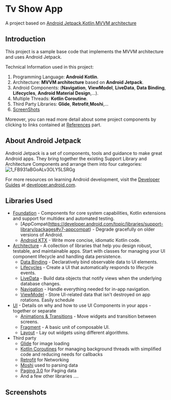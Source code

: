 Tv Show App 
=============================================
A project based on [Android Jetpack](https://developer.android.com/jetpack),[Kotlin](https://kotlinlang.org/),[MVVM architecture](https://en.wikipedia.org/wiki/Model%E2%80%93view%E2%80%93viewmodel)

**Introduction**
---------------
This project is a sample base code that implements the MVVM architecture and uses Android Jetpack.

Technical Information used in this project:

1. Programming Language: **Android Kotlin**.
2. Architecture: **MVVM architecture** based on **Android Jetpack**.
3. Android Components: (**Navigation**, **ViewModel**, **LiveData**, **Data Binding**, **Lifecycles**, **Android Material Design**,...).
4. Multiple Threads: **Kotlin Coroutine**.
5. Third Party Libraries: **Glide**, **Retrofit**,**Moshi**,...
6. [ScreenShots]()

Moreover, you can read more detail about some project components by clicking to links contained at [References]() part.

About Android Jetpack
---------------------

Android Jetpack is a set of components, tools and guidance to make great Android apps. They bring
together the existing Support Library and Architecture Components and arrange them into four
categories:
![1_FB931aBGoALv3OLY5LSRGg](https://user-images.githubusercontent.com/68177953/112198646-e9e72500-8c3f-11eb-8336-7754ebb912fd.png)

For more resources on learning Android development, visit the
[Developer Guides](https://developer.android.com/guide/) at
[developer.android.com](https://developer.android.com).

Libraries Used
--------------

* [Foundation](https://developer.android.com/jetpack) - Components for core system capabilities, Kotlin extensions and support for
  multidex and automated testing.
   * [AppCompat(https://developer.android.com/topic/libraries/support-library/packages#v7-appcompat) - Degrade gracefully on older versions of Android.
   * [Android KTX](https://developer.android.com/kotlin/ktx) - Write more concise, idiomatic Kotlin code.
* [Architecture](https://developer.android.com/topic/libraries/architecture) - A collection of libraries that help you design robust, testable, and
  maintainable apps. Start with classes for managing your UI component lifecycle and handling data
  persistence.
   * [Data Binding](https://developer.android.com/topic/libraries/data-binding/) - Declaratively bind observable data to UI elements.
   * [Lifecycles](https://developer.android.com/topic/libraries/architecture/lifecycle) - Create a UI that automatically responds to lifecycle events.
   * [LiveData](https://developer.android.com/topic/libraries/architecture/livedata) - Build data objects that notify views when the underlying database changes.
   * [Navigation](https://developer.android.com/guide/navigation) - Handle everything needed for in-app navigation.
   * [ViewModel](https://developer.android.com/topic/libraries/architecture/viewmodel) - Store UI-related data that isn't destroyed on app rotations. Easily schedule
* [UI]() - Details on why and how to use UI Components in your apps - together or separate
  * [Animations & Transitions](https://developer.android.com/training/animation/) - Move widgets and transition between screens.
  * [Fragment](https://developer.android.com/guide/fragments) - A basic unit of composable UI.
  * [Layout](https://developer.android.com/guide/topics/ui/declaring-layout) - Lay out widgets using different algorithms.
* Third party
  * [Glide](https://bumptech.github.io/glide/) for image loading
  * [Kotlin Coroutines](https://kotlinlang.org/docs/coroutines-overview.html) for managing background threads with simplified code and reducing needs for callbacks
  * [Retrofit](https://square.github.io/retrofit/) for Networking
  * [Moshi](https://square.github.io/moshi/1.x/moshi/) used to parsing data
  * [Paging 3.0](https://developer.android.com/topic/libraries/architecture/paging/v3-overview) for Paging data 
  * And a few other libraries ....

Screenshots
-----------


  
  
